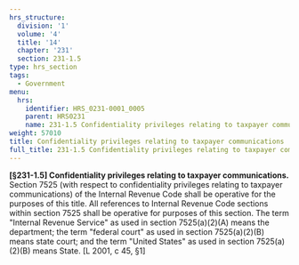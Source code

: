 ```yaml
---
hrs_structure:
  division: '1'
  volume: '4'
  title: '14'
  chapter: '231'
  section: 231-1.5
type: hrs_section
tags:
  - Government
menu:
  hrs:
    identifier: HRS_0231-0001_0005
    parent: HRS0231
    name: 231-1.5 Confidentiality privileges relating to taxpayer communications
weight: 57010
title: Confidentiality privileges relating to taxpayer communications
full_title: 231-1.5 Confidentiality privileges relating to taxpayer communications
---
```

**[§231-1.5] Confidentiality privileges relating to taxpayer communications.** Section 7525 (with respect to confidentiality privileges relating to taxpayer communications) of the Internal Revenue Code shall be operative for the purposes of this title. All references to Internal Revenue Code sections within section 7525 shall be operative for purposes of this section. The term "Internal Revenue Service" as used in section 7525(a)(2)(A) means the department; the term "federal court" as used in section 7525(a)(2)(B) means state court; and the term "United States" as used in section 7525(a)(2)(B) means State. [L 2001, c 45, §1]